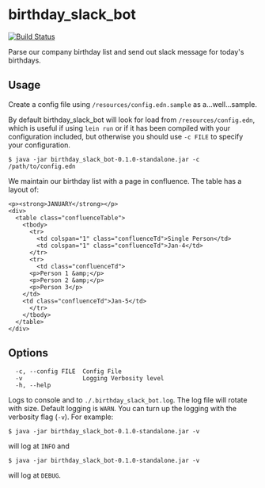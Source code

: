 # birthday_slack_bot

[![Build Status](https://travis-ci.org/amcintosh/birthday_slack_bot.svg?branch=master)](https://travis-ci.org/amcintosh/birthday_slack_bot)

Parse our company birthday list and send out slack message for today's birthdays.

## Usage

Create a config file using `/resources/config.edn.sample` as a...well...sample.

By default birthday_slack_bot will look for load from `/resources/config.edn`, which is useful if using `lein run` or if it has been compiled with your configuration included, but otherwise you should use `-c FILE` to specify your configuration.

    $ java -jar birthday_slack_bot-0.1.0-standalone.jar -c /path/to/config.edn

We maintain our birthday list with a page in confluence. The table has a layout of:

```	
<p><strong>JANUARY</strong></p>
<div>
  <table class="confluenceTable">
    <tbody>
      <tr>
        <td colspan="1" class="confluenceTd">Single Person</td>
        <td colspan="1" class="confluenceTd">Jan-4</td>
      </tr>
      <tr>
        <td class="confluenceTd">
	  <p>Person 1 &amp;</p>
	  <p>Person 2 &amp;</p>
	  <p>Person 3</p>
	</td>
	<td class="confluenceTd">Jan-5</td>
      </tr>
    </tbody>
  </table>
</div>
```

## Options

```
  -c, --config FILE  Config File
  -v                 Logging Verbosity level
  -h, --help
```

Logs to console and to `./.birthday_slack_bot.log`. The log file will rotate with size. Default logging is `WARN`. You can turn up the logging with the verbosity flag (`-v`). For example:

    $ java -jar birthday_slack_bot-0.1.0-standalone.jar -v

will log at `INFO` and 

	$ java -jar birthday_slack_bot-0.1.0-standalone.jar -v

will log at `DEBUG`.
